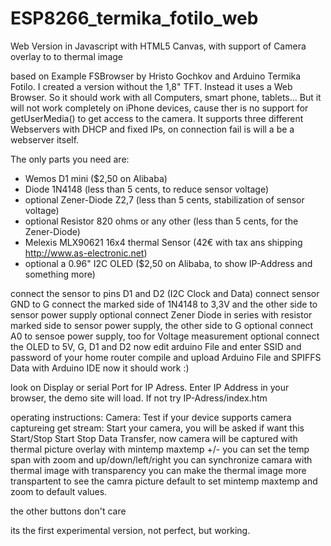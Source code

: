 # ESP8266_termika_fotilo_web
Web Version in Javascript with HTML5 Canvas, with support of Camera overlay to to thermal image

based on Example FSBrowser by Hristo Gochkov and Arduino Termika Fotilo.
I created a version without the 1,8" TFT. Instead it uses a Web Browser. So it should work with all Computers, smart phone, tablets...
But it will not work completely on iPhone devices, cause ther is no support for getUserMedia() to get access to the camera.
It supports three different Webservers with DHCP and fixed IPs, on connection fail is will a be a webserver itself.

The only parts you need are:
- Wemos D1 mini ($2,50 on Alibaba)
- Diode 1N4148 (less than 5 cents, to reduce sensor voltage)
- optional Zener-Diode Z2,7 (less than 5 cents, stabilization of sensor voltage)
- optional Resistor 820 ohms or any other (less than 5 cents, for the Zener-Diode)
- Melexis MLX90621 16x4 thermal Sensor (42€ with tax ans shipping  http://www.as-electronic.net)
- optional a 0.96" I2C OLED ($2,50 on Alibaba, to show IP-Address and something more)

connect the sensor to pins D1 and D2 (I2C Clock and Data)
connect sensor GND to G
connect the marked side of 1N4148 to 3,3V and the other side to sensor power supply
optional connect Zener Diode in series with resistor marked side to sensor power supply, the other side to G
optional connect A0 to sensoe power supply, too for Voltage measurement
optional connect the OLED to 5V, G, D1 and D2
now edit arduino File and enter SSID and password of your home router
compile and upload Arduino File and SPIFFS Data with Arduino IDE
now it should work :)

look on Display or serial Port for IP Adress.
Enter IP Address in your browser, the demo site will load. If not try IP-Adress/index.htm 

operating instructions:
Camera: Test if your device supports camera captureing
get stream: Start your camera, you will be asked if want this
Start/Stop Start Stop Data Transfer, now camera will be captured with thermal picture overlay
with mintemp maxtemp +/- you can set the temp span
with zoom and up/down/left/right you can synchronize camara with thermal image
with transparency you can make the thermal image more transpartent to see the camra picture
default to set mintemp maxtemp and zoom to default values.

the other buttons don't care

its the first experimental version, not perfect, but working.















